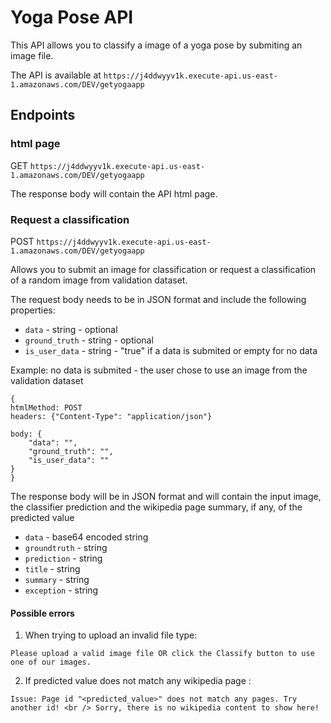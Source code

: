 # Yoga Pose API #

This API allows you to classify a image of a yoga pose by submiting an image file.

The API is available at `https://j4ddwyyv1k.execute-api.us-east-1.amazonaws.com/DEV/getyogaapp`

## Endpoints ##

### html page ###

GET `https://j4ddwyyv1k.execute-api.us-east-1.amazonaws.com/DEV/getyogaapp`

The response body will contain the API html page.

### Request a classification ###

POST `https://j4ddwyyv1k.execute-api.us-east-1.amazonaws.com/DEV/getyogaapp`

Allows you to submit an image for classification or request a classification of a random image from validation dataset.

The request body needs to be in JSON format and include the following properties:

 - `data` - string - optional
 - `ground_truth` - string - optional
 - `is_user_data` - string - "true" if a data is submited or empty for no data

Example: no data is submited - the user chose to use an image from the validation dataset
```
{
htmlMethod: POST
headers: {"Content-Type": "application/json"}

body: {
    "data": "",
    "ground_truth": "",
    "is_user_data": ""
}
}
```

The response body will be in JSON format and will contain the input image, the classifier prediction and the wikipedia page summary, if any, of the predicted value 

 - `data` - base64 encoded string
 - `groundtruth` - string
 - `prediction` - string
 - `title` - string
 - `summary` - string
 - `exception` - string

#### Possible errors ####

1) When trying to upload an invalid file type:

`Please upload a valid image file OR click the Classify button to use one of our images.`

2) If predicted value does not match any wikipedia page :

`Issue: Page id "<predicted_value>" does not match any pages. Try another id! <br />
Sorry, there is no wikipedia content to show here!`







